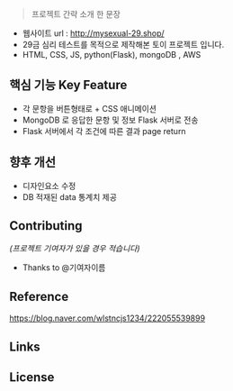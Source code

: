> 프로젝트 간략 소개 한 문장 
- 웹사이트 url : http://mysexual-29.shop/
- 29금 심리 테스트를 목적으로 제작해본 토이 프로젝트 입니다.
- HTML, CSS, JS, python(Flask), mongoDB , AWS

## 핵심 기능  Key Feature
- 각 문항을 버튼형태로 + CSS 애니메이션 
- MongoDB 로 응답한 문항 및 정보 Flask 서버로 전송 
- Flask 서버에서 각 조건에 따른 결과 page return 

## 향후 개선 
- 디자인요소 수정 
- DB 적재된 data 통계치 제공 


## Contributing
*(프로젝트 기여자가 있을 경우 적습니다)*
- Thanks to @기여자이름

## Reference
https://blog.naver.com/wlstncjs1234/222055539899

## Links


## License
